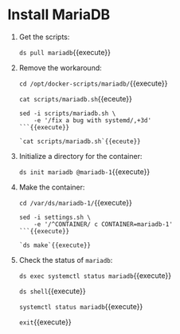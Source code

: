 # Install MariaDB

1. Get the scripts:

   `ds pull mariadb`{{execute}}
   
2. Remove the workaround:

   `cd /opt/docker-scripts/mariadb/`{{execute}}
   
   `cat scripts/mariadb.sh`{{eceute}}

   ```
   sed -i scripts/mariadb.sh \
       -e '/fix a bug with systemd/,+3d'
   ```{{execute}}

   `cat scripts/mariadb.sh`{{eceute}}

3. Initialize a directory for the container:

   `ds init mariadb @mariadb-1`{{execute}}

4. Make the container:

   `cd /var/ds/mariadb-1/`{{execute}}

   ```
   sed -i settings.sh \
       -e '/^CONTAINER/ c CONTAINER=mariadb-1'
   ```{{execute}}
   
   `ds make`{{execute}}

5. Check the status of `mariadb`:

   `ds exec systemctl status mariadb`{{execute}}
   
   `ds shell`{{execute}}
   
   `systemctl status mariadb`{{execute}}
   
   `exit`{{execute}}
